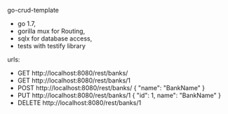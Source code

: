 go-crud-template

 - go 1.7,
 - gorilla mux for Routing,
 - sqlx for database access,
 - tests with testify library

urls:
 - GET http://localhost:8080/rest/banks/
 - GET http://localhost:8080/rest/banks/1
 - POST http://localhost:8080/rest/banks/ { "name": "BankName" }
 - PUT http://localhost:8080/rest/banks/1 { "id": 1, name": "BankName" }
 - DELETE http://localhost:8080/rest/banks/1

